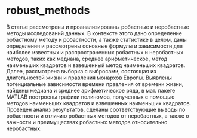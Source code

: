 # robust_methods

В статье рассмотрены и проанализированы робастные и неробастные методы исследований данных. В контексте этого дано определение робастному методу и робастности, а также статистике в целом, даны определения и рассмотрены основные формулы и зависимости для наиболее известных и распространенных робастных и неробастных методов, таких как медиана, среднее арифметическое, метод наименьших квадратов и взвешенный метод наименьших квадратов. Далее, рассмотрена выборка с выбросами, состоящая из длительностей жизни и правления монархов Европы. Выявлены потенциальные зависимости времени правления от времени жизни, найдены медиана и среднее арифметическое ряда, в мат. пакете MATLAB построены графики полиномов, полученных с помощью методов наименьших квадратов и взвешенных наименьших квадратов. Проведен анализ результатов, сделаны соответствующие выводы по робастности и отличию робастных методов от неробастных, а также о важности и преимуществах робастных методов относительно неробастных.
